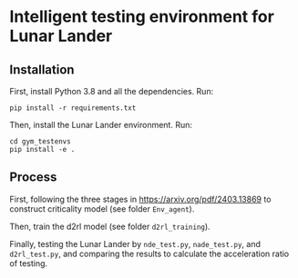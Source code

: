 # Intelligent testing environment for Lunar Lander

## Installation

First, install Python 3.8 and all the dependencies. Run:
```
pip install -r requirements.txt
```
Then, install the Lunar Lander environment. Run:
```
cd gym_testenvs
pip install -e .
```

## Process

First, following the three stages in https://arxiv.org/pdf/2403.13869 to construct criticality model (see folder ```Env_agent```).

Then, train the d2rl model (see folder ```d2rl_training```).

Finally, testing the Lunar Lander by ```nde_test.py```, ```nade_test.py```, and ```d2rl_test.py```, and comparing the results to calculate the acceleration ratio of testing.